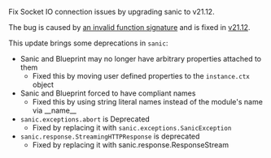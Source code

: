 Fix Socket IO connection issues by upgrading sanic to v21.12. 

The bug is caused by [an invalid function signature](https://github.com/sanic-org/sanic/issues/2272) and is fixed in [v21.12](https://sanic.readthedocs.io/en/v21.12.1/sanic/changelog.html#version-21-12-0).

This update brings some deprecations in `sanic`:

- Sanic and Blueprint may no longer have arbitrary properties attached to them
    - Fixed this by moving user defined properties to the `instance.ctx` object
- Sanic and Blueprint forced to have compliant names
    - Fixed this by using string literal names instead of the module's name via _\_name\_\_
- `sanic.exceptions.abort` is Deprecated
    - Fixed by replacing it with `sanic.exceptions.SanicException`
- `sanic.response.StreamingHTTPResponse` is deprecated
    - Fixed by replacing it with sanic.response.ResponseStream
